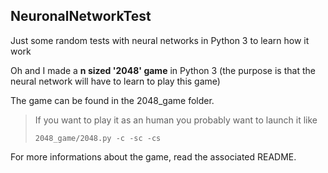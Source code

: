 ## NeuronalNetworkTest

Just some random tests with neural networks in Python 3 to learn how it work

Oh and I made a **n sized '2048' game** in Python 3 (the purpose is that the neural network will have to learn to play this game)

The game can be found in the 2048_game folder.

> If you want to play it as an human you probably want to launch it like
> ```
> 2048_game/2048.py -c -sc -cs
> ``` 

For more informations about the game, read the associated README.
